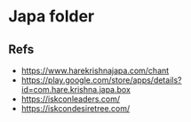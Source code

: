 # Japa folder

## Refs

* https://www.harekrishnajapa.com/chant
* https://play.google.com/store/apps/details?id=com.hare.krishna.japa.box
* https://iskconleaders.com/
* https://iskcondesiretree.com/